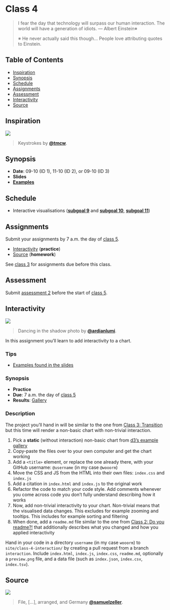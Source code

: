 # Class 4

> I fear the day that technology will surpass our human interaction.
> The world will have a generation of idiots.
> — Albert Einstein※
>
> ※ He never actually said this though…
> People love attributing quotes to Einstein.

## Table of Contents

*   [Inspiration](#inspiration)
*   [Synopsis](#synopsis)
*   [Schedule](#schedule)
*   [Assignments](#assignments)
*   [Assessment](#assessment)
*   [Interactivity](#interactivity)
*   [Source](#source)

## Inspiration

[![][inspiration-cover]][inspiration-link]

> Keystrokes by [**@tmcw**][inspiration-author].

## Synopsis

*   **Date**: 09-10 (ID 1), 11-10 (ID 2), or 09-10 (ID 3)
*   **Slides**
*   [**Examples**][examples]

## Schedule

*   Interactive visualisations
    ([**subgoal 9**][s9] and [**subgoal 10**][s10], [**subgoal 11**][s11])

## Assignments

Submit your assignments by 7 a.m. the day of [class 5][c5].

*   [Interactivity](#interactivity) (**practice**)
*   [Source](#source) (**homework**)

See [class 3][c3] for assignments due before this class.

## Assessment

Submit [assessment 2][a2] before the start of [class 5][c5].

## Interactivity

[![][interactive-cover]][interactive-cover-source]

> Dancing in the shadow photo by [**@ardianlumi**][interactive-cover-author].

In this assignment you’ll learn to add interactivity to a chart.

### Tips

*   [Examples found in the slides][examples]

### Synopsis

*   **Practice**
*   **Due**: 7 a.m. the day of [class 5][c5]
*   **Results**: [Gallery][interaction-gallery]

### Description

The project you’ll hand in will be similar to the one from
[Class 3: Transition][c3transition] but this time will render a non-basic chart
with non-trivial interaction.

1.  Pick a **static** (without interaction) non-basic chart from
    [d3’s example gallery][d3-examples]
2.  Copy-paste the files over to your own computer and get the chart working
3.  Add a `<title>` element, or replace the one already there, with your GitHub
    username: `@username` (in my case `@wooorm`)
4.  Move the CSS and JS from the HTML into their own files: `index.css` and
    `index.js`
5.  Add a citation in `index.html` and `index.js` to the original work
6.  Refactor the code to match your code style.  Add comments whenever you
    come across code you don’t fully understand describing how it works
7.  Now, add non-trivial interactivity to your chart.  Non-trivial means
    that the visualised data changes.  This excludes for example zooming and
    tooltips.  This includes for example sorting and filtering
8.  When done, add a `readme.md` file similar to the one from
    [Class 2: Do you readme?!][c2readme] that additionally describes what you
    changed and how you applied interactivity

Hand in your code in a directory `username` (in my case `wooorm`) to
`site/class-4-interaction/` by creating a pull request from a branch
`interaction`.  Include `index.html`, `index.js`, `index.css`, `readme.md`,
optionally a `preview.png` file, and a data file (such as `index.json`,
`index.csv`, `index.tsv`).

## Source

[![][source-cover]][source-cover-source]

> File, \[…], arranged, and Germany [**@samuelzeller**][source-cover-author].

[inspiration-cover]: images/keys.jpg

[inspiration-link]: https://tmcw.github.io/minute/

[inspiration-author]: https://github.com/tmcw

[interactive-cover]: images/dance.jpg

[interactive-cover-source]: https://unsplash.com/photos/6Woj_wozqmA

[interactive-cover-author]: https://unsplash.com/@ardianlumi

[source-cover]: images/binders.jpg

[source-cover-source]: https://unsplash.com/photos/vpR0oc4X8Mk

[source-cover-author]: https://unsplash.com/@samuelzeller

[examples]: https://cmda-fe3.github.io/course-17-18/class-4/

[interaction-gallery]: https://cmda-fe3.github.io/course-17-18/class-4-interaction/

[c2readme]: class-2.md#do-you-read-me

[c3]: class-3.md#assignments

[c3transition]: class-2.md#transition

[c5]: class-5.md

[s9]: readme.md#subgoal-9

[s10]: readme.md#subgoal-10

[s11]: readme.md#subgoal-11

[a2]: assessment-2

[d3-examples]: https://github.com/d3/d3/wiki/Gallery
